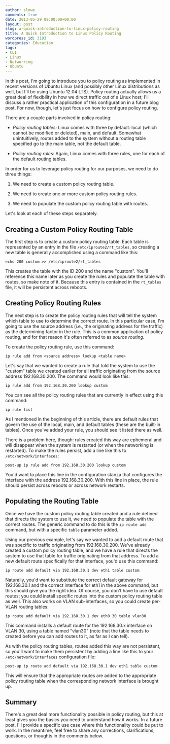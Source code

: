 ```yaml
---
author: slowe
comments: true
date: 2013-05-29 09:00:00+00:00
layout: post
slug: a-quick-introduction-to-linux-policy-routing
title: A Quick Introduction to Linux Policy Routing
wordpress_id: 3193
categories: Education
tags:
- CLI
- Linux
- Networking
- Ubuntu
---
```


In this post, I'm going to introduce you to policy routing as implemented in recent versions of Ubuntu Linux (and possibly other Linux distributions as well, but I'll be using Ubuntu 12.04 LTS). Policy routing actually allows us a great deal of flexibility in how we direct traffic out of a Linux host; I'll discuss a rather practical application of this configuration in a future blog post. For now, though, let's just focus on how to configure policy routing.

There are a couple parts involved in policy routing:

* _Policy routing tables:_ Linux comes with three by default: local (which cannot be modified or deleted), main, and default. Somewhat unintuitively, routes added to the system without a routing table specified go to the main table, not the default table.

* _Policy routing rules:_ Again, Linux comes with three rules, one for each of the default routing tables.

In order for us to leverage policy routing for our purposes, we need to do three things:

1. We need to create a custom policy routing table.

2. We need to create one or more custom policy routing rules.

3. We need to populate the custom policy routing table with routes.

Let's look at each of these steps separately.

## Creating a Custom Policy Routing Table

The first step is to create a custom policy routing table. Each table is represented by an entry in the file `/etc/iproute2/rt_tables`, so creating a new table is generally accomplished using a command like this:

    echo 200 custom >> /etc/iproute2/rt_tables

This creates the table with the ID 200 and the name "custom". You'll reference this name later as you create the rules and populate the table with routes, so make note of it. Because this entry is contained in the `rt_tables` file, it will be persistent across reboots.

## Creating Policy Routing Rules

The next step is to create the policy routing rules that will tell the system which table to use to determine the correct route. In this particular case, I'm going to use the source address (i.e., the originating address for the traffic) as the determining factor in the rule. This is a common application of policy routing, and for that reason it's often referred to as _source routing._

To create the policy routing rule, use this command:

    ip rule add from <source address> lookup <table name>

Let's say that we wanted to create a rule that told the system to use the "custom" table we created earlier for all traffic originating from the source address 192.168.30.200. The command would look like this:

    ip rule add from 192.168.30.200 lookup custom

You can see all the policy routing rules that are currently in effect using this command:

    ip rule list

As I mentioned in the beginning of this article, there are default rules that govern the use of the local, main, and default tables (these are the built-in tables). Once you've added your rule, you should see it listed there as well.

There is a problem here, though: rules created this way are ephemeral and will disappear when the system is restarted (or when the networking is restarted). To make the rules persist, add a line like this to `/etc/network/interfaces`:

    post-up ip rule add from 192.168.30.200 lookup custom

You'd want to place this line in the configuration stanza that configures the interface with the address 192.168.30.200. With this line in place, the rule should persist across reboots or across network restarts.

## Populating the Routing Table

Once we have the custom policy routing table created and a rule defined that directs the system to use it, we need to populate the table with the correct routes. The generic command to do this is the `ip route add` command, but with a specific `table` parameter added.

Using our previous example, let's say we wanted to add a default route that was specific to traffic originating from 192.168.30.200. We've already created a custom policy routing table, and we have a rule that directs the system to use that table for traffic originating from that address. To add a new default route specifically for that interface, you'd use this command:

    ip route add default via 192.168.30.1 dev eth1 table custom

Naturally, you'd want to substitute the correct default gateway for 192.168.30.1 and the correct interface for eth1 in the above command, but this should give you the right idea. Of course, you don't have to use default routes; you could install specific routes into the custom policy routing table as well. This also works on VLAN sub-interfaces, so you could create per-VLAN routing tables:

    ip route add default via 192.168.30.1 dev eth0.30 table vlan30

This command installs a default route for the 192.168.30.x interface on VLAN 30, using a table named "vlan30" (note that the table needs to created before you can add routes to it, as far as I can tell).

As with the policy routing tables, routes added this way are not persistent, so you'll want to make them persistent by adding a line like this to your `/etc/network/interfaces` configuration file:

    post-up ip route add default via 192.168.30.1 dev eth1 table custom

This will ensure that the appropriate routes are added to the appropriate policy routing table when the corresponding network interface is brought up.

## Summary

There's a great deal more functionality possible in policy routing, but this at least gives you the basics you need to understand how it works. In a future post, I'll provide a specific use case where this functionality could be put to work. In the meantime, feel free to share any corrections, clarifications, questions, or thoughts in the comments below.
